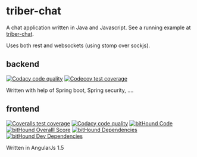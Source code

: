 # triber-chat
A chat application written in Java and Javascript. See a running example at [triber-chat](https://triber-chat.herokuapp.com/).

Uses both rest and websockets (using stomp over sockjs).
## backend
[![Codacy code quality](https://img.shields.io/codacy/a94181c1ecb643dc9a6686dba37960c3/develop.svg)](https://www.codacy.com/app/geertolaerts/triber-chat/dashboard)
[![Codecov test coverage](https://img.shields.io/codecov/c/github/triberraar/triber-chat/develop.svg)](https://codecov.io/github/triberraar/triber-chat?branch=develop)

Written with help of Spring boot, Spring security, ....

## frontend
[![Coveralls test coverage](https://img.shields.io/coveralls/triberraar/triber-chat/develop.svg)](https://coveralls.io/github/triberraar/triber-chat?branch=develop)
[![Codacy code quality](https://img.shields.io/codacy/a94181c1ecb643dc9a6686dba37960c3/develop.svg)](https://www.codacy.com/app/geertolaerts/triber-chat/dashboard)
[![bitHound Code](https://www.bithound.io/github/triberraar/triber-chat/badges/code.svg?style=flat-square)](https://www.bithound.io/github/triberraar/triber-chat)
[![bitHound Overalll Score](https://www.bithound.io/github/triberraar/triber-chat/badges/score.svg?style=flat-square)](https://www.bithound.io/github/triberraar/triber-chat)
[![bitHound Dependencies](https://www.bithound.io/github/triberraar/triber-chat/badges/dependencies.svg?style=flat-square)](https://www.bithound.io/github/triberraar/triber-chat/develop/dependencies/npm)
[![bitHound Dev Dependencies](https://www.bithound.io/github/triberraar/triber-chat/badges/devDependencies.svg?style=flat-square)](https://www.bithound.io/github/triberraar/triber-chat/develop/dependencies/npm)

Written in AngularJs 1.5